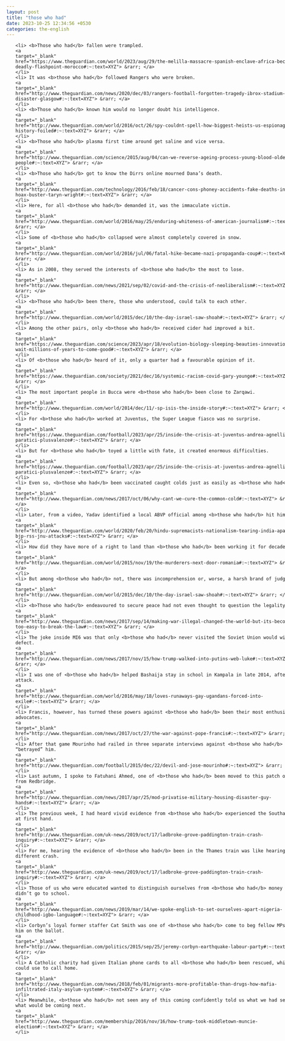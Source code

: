 ```yaml
---
layout: post
title: "those who had"
date: 2023-10-25 12:34:56 +0530
categories: the-english
---
```

<style>
@media only screen and (min-width: 768px) {
    ol {
        width: 768px;
        margin: 0 auto;
    }
  }
ol li {
    font-size: 18px;
    line-height: 1.5;
    padding-bottom: 8px;
}
</style>
<ol>

    <li> <b>Those who had</b> fallen were trampled.
    <a 
    target="_blank" 
    href="https://www.theguardian.com/world/2023/aug/29/the-melilla-massacre-spanish-enclave-africa-became-deadly-flashpoint-morocco#:~:text=XYZ"> &rarr; </a>
    </li>
    <li> It was <b>those who had</b> followed Rangers who were broken.
    <a 
    target="_blank" 
    href="http://www.theguardian.com/news/2020/dec/03/rangers-football-forgotten-tragedy-ibrox-stadium-disaster-glasgow#:~:text=XYZ"> &rarr; </a>
    </li>
    <li> <b>Those who had</b> known him would no longer doubt his intelligence.
    <a 
    target="_blank" 
    href="http://www.theguardian.com/world/2016/oct/26/spy-couldnt-spell-how-biggest-heists-us-espionage-history-foiled#:~:text=XYZ"> &rarr; </a>
    </li>
    <li> <b>Those who had</b> plasma first time around get saline and vice versa.
    <a 
    target="_blank" 
    href="http://www.theguardian.com/science/2015/aug/04/can-we-reverse-ageing-process-young-blood-older-people#:~:text=XYZ"> &rarr; </a>
    </li>
    <li> <b>Those who had</b> got to know the Dirrs online mourned Dana’s death.
    <a 
    target="_blank" 
    href="http://www.theguardian.com/technology/2016/feb/18/cancer-cons-phoney-accidents-fake-deaths-internet-hoax-buster-taryn-wright#:~:text=XYZ"> &rarr; </a>
    </li>
    <li> Here, for all <b>those who had</b> demanded it, was the immaculate victim.
    <a 
    target="_blank" 
    href="http://www.theguardian.com/world/2016/may/25/enduring-whiteness-of-american-journalism#:~:text=XYZ"> &rarr; </a>
    </li>
    <li> Some of <b>those who had</b> collapsed were almost completely covered in snow.
    <a 
    target="_blank" 
    href="http://www.theguardian.com/world/2016/jul/06/fatal-hike-became-nazi-propaganda-coup#:~:text=XYZ"> &rarr; </a>
    </li>
    <li> As in 2008, they served the interests of <b>those who had</b> the most to lose.
    <a 
    target="_blank" 
    href="http://www.theguardian.com/news/2021/sep/02/covid-and-the-crisis-of-neoliberalism#:~:text=XYZ"> &rarr; </a>
    </li>
    <li> <b>Those who had</b> been there, those who understood, could talk to each other.
    <a 
    target="_blank" 
    href="http://www.theguardian.com/world/2015/dec/10/the-day-israel-saw-shoah#:~:text=XYZ"> &rarr; </a>
    </li>
    <li> Among the other pairs, only <b>those who had</b> received cider had improved a bit.
    <a 
    target="_blank" 
    href="https://www.theguardian.com/science/2023/apr/18/evolution-biology-sleeping-beauties-innovations-that-wait-millions-of-years-to-come-good#:~:text=XYZ"> &rarr; </a>
    </li>
    <li> Of <b>those who had</b> heard of it, only a quarter had a favourable opinion of it.
    <a 
    target="_blank" 
    href="https://www.theguardian.com/society/2021/dec/16/systemic-racism-covid-gary-younge#:~:text=XYZ"> &rarr; </a>
    </li>
    <li> The most important people in Bucca were <b>those who had</b> been close to Zarqawi.
    <a 
    target="_blank" 
    href="http://www.theguardian.com/world/2014/dec/11/-sp-isis-the-inside-story#:~:text=XYZ"> &rarr; </a>
    </li>
    <li> For <b>those who had</b> worked at Juventus, the Super League fiasco was no surprise.
    <a 
    target="_blank" 
    href="https://www.theguardian.com/football/2023/apr/25/inside-the-crisis-at-juventus-andrea-agnelli-fabio-paratici-plusvalenze#:~:text=XYZ"> &rarr; </a>
    </li>
    <li> But for <b>those who had</b> toyed a little with fate, it created enormous difficulties.
    <a 
    target="_blank" 
    href="https://www.theguardian.com/football/2023/apr/25/inside-the-crisis-at-juventus-andrea-agnelli-fabio-paratici-plusvalenze#:~:text=XYZ"> &rarr; </a>
    </li>
    <li> Even so, <b>those who had</b> been vaccinated caught colds just as easily as <b>those who had</b> not.
    <a 
    target="_blank" 
    href="http://www.theguardian.com/news/2017/oct/06/why-cant-we-cure-the-common-cold#:~:text=XYZ"> &rarr; </a>
    </li>
    <li> Later, from a video, Yadav identified a local ABVP official among <b>those who had</b> hit him.
    <a 
    target="_blank" 
    href="http://www.theguardian.com/world/2020/feb/20/hindu-supremacists-nationalism-tearing-india-apart-modi-bjp-rss-jnu-attacks#:~:text=XYZ"> &rarr; </a>
    </li>
    <li> How did they have more of a right to land than <b>those who had</b> been working it for decades?
    <a 
    target="_blank" 
    href="http://www.theguardian.com/world/2015/nov/19/the-murderers-next-door-romania#:~:text=XYZ"> &rarr; </a>
    </li>
    <li> But among <b>those who had</b> not, there was incomprehension or, worse, a harsh brand of judgment.
    <a 
    target="_blank" 
    href="http://www.theguardian.com/world/2015/dec/10/the-day-israel-saw-shoah#:~:text=XYZ"> &rarr; </a>
    </li>
    <li> <b>Those who had</b> endeavoured to secure peace had not even thought to question the legality of war.
    <a 
    target="_blank" 
    href="http://www.theguardian.com/news/2017/sep/14/making-war-illegal-changed-the-world-but-its-becoming-too-easy-to-break-the-law#:~:text=XYZ"> &rarr; </a>
    </li>
    <li> The joke inside MI6 was that only <b>those who had</b> never visited the Soviet Union would wish to defect.
    <a 
    target="_blank" 
    href="http://www.theguardian.com/news/2017/nov/15/how-trump-walked-into-putins-web-luke#:~:text=XYZ"> &rarr; </a>
    </li>
    <li> I was one of <b>those who had</b> helped Bashaija stay in school in Kampala in late 2014, after his attack.
    <a 
    target="_blank" 
    href="http://www.theguardian.com/world/2016/may/18/loves-runaways-gay-ugandans-forced-into-exile#:~:text=XYZ"> &rarr; </a>
    </li>
    <li> Francis, however, has turned these powers against <b>those who had</b> been their most enthusiastic advocates.
    <a 
    target="_blank" 
    href="http://www.theguardian.com/news/2017/oct/27/the-war-against-pope-francis#:~:text=XYZ"> &rarr; </a>
    </li>
    <li> After that game Mourinho had railed in three separate interviews against <b>those who had</b> “betrayed” him.
    <a 
    target="_blank" 
    href="http://www.theguardian.com/football/2015/dec/22/devil-and-jose-mourinho#:~:text=XYZ"> &rarr; </a>
    </li>
    <li> Last autumn, I spoke to Fatuhani Ahmed, one of <b>those who had</b> been moved to this patch of Kent from Redbridge.
    <a 
    target="_blank" 
    href="http://www.theguardian.com/news/2017/apr/25/mod-privatise-military-housing-disaster-guy-hands#:~:text=XYZ"> &rarr; </a>
    </li>
    <li> The previous week, I had heard vivid evidence from <b>those who had</b> experienced the Southall crash at first hand.
    <a 
    target="_blank" 
    href="http://www.theguardian.com/uk-news/2019/oct/17/ladbroke-grove-paddington-train-crash-inquiry#:~:text=XYZ"> &rarr; </a>
    </li>
    <li> For me, hearing the evidence of <b>those who had</b> been in the Thames train was like hearing about a different crash.
    <a 
    target="_blank" 
    href="http://www.theguardian.com/uk-news/2019/oct/17/ladbroke-grove-paddington-train-crash-inquiry#:~:text=XYZ"> &rarr; </a>
    </li>
    <li> Those of us who were educated wanted to distinguish ourselves from <b>those who had</b> money but didn’t go to school.
    <a 
    target="_blank" 
    href="http://www.theguardian.com/news/2019/mar/14/we-spoke-english-to-set-ourselves-apart-nigeria-childhood-igbo-language#:~:text=XYZ"> &rarr; </a>
    </li>
    <li> Corbyn’s loyal former staffer Cat Smith was one of <b>those who had</b> come to beg fellow MPs to put him on the ballot.
    <a 
    target="_blank" 
    href="http://www.theguardian.com/politics/2015/sep/25/jeremy-corbyn-earthquake-labour-party#:~:text=XYZ"> &rarr; </a>
    </li>
    <li> A Catholic charity had given Italian phone cards to all <b>those who had</b> been rescued, which they could use to call home.
    <a 
    target="_blank" 
    href="http://www.theguardian.com/news/2018/feb/01/migrants-more-profitable-than-drugs-how-mafia-infiltrated-italy-asylum-system#:~:text=XYZ"> &rarr; </a>
    </li>
    <li> Meanwhile, <b>those who had</b> not seen any of this coming confidently told us what we had seen and what would be coming next.
    <a 
    target="_blank" 
    href="http://www.theguardian.com/membership/2016/nov/16/how-trump-took-middletown-muncie-election#:~:text=XYZ"> &rarr; </a>
    </li>